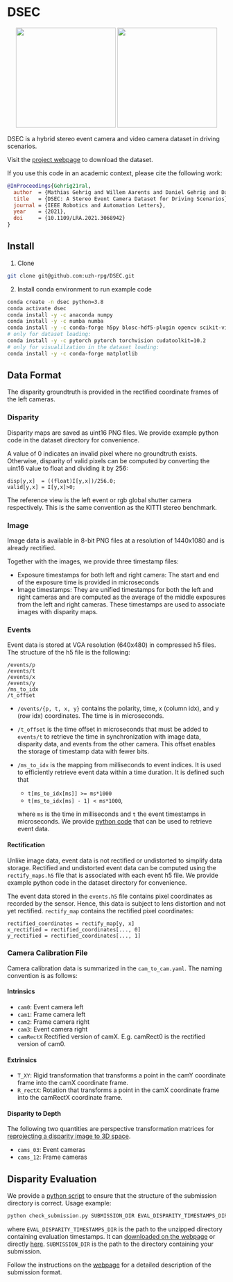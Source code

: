 # DSEC

<p align="center">
   <img src="http://rpg.ifi.uzh.ch/img/datasets/dsec/setup_description.png" height="230"/>
   <img src="http://rpg.ifi.uzh.ch/img/datasets/dsec/dataset_example.png" height="230"/>
</p>

DSEC is a hybrid stereo event camera and video camera dataset in driving scenarios.

Visit the [project webpage](https://dsec.ifi.uzh.ch/) to download the dataset.

If you use this code in an academic context, please cite the following work:

```bibtex
@InProceedings{Gehrig21ral,
  author  = {Mathias Gehrig and Willem Aarents and Daniel Gehrig and Davide Scaramuzza},
  title   = {DSEC: A Stereo Event Camera Dataset for Driving Scenarios},
  journal = {IEEE Robotics and Automation Letters},
  year    = {2021},
  doi     = {10.1109/LRA.2021.3068942}
}
```

## Install

1. Clone

```bash
git clone git@github.com:uzh-rpg/DSEC.git
```

2. Install conda environment to run example code
```bash
conda create -n dsec python=3.8
conda activate dsec
conda install -y -c anaconda numpy
conda install -y -c numba numba
conda install -y -c conda-forge h5py blosc-hdf5-plugin opencv scikit-video tqdm prettytable
# only for dataset loading:
conda install -y -c pytorch pytorch torchvision cudatoolkit=10.2
# only for visualilzation in the dataset loading:
conda install -y -c conda-forge matplotlib
```

## Data Format
The disparity groundtruth is provided in the rectified coordinate frames of the left cameras.

### Disparity

Disparity maps are saved as uint16 PNG files. We provide example python code in the dataset directory for convenience.

A value of 0 indicates an invalid pixel where no groundtruth exists.
Otherwise, disparity of valid pixels can be computed by converting the uint16 value to float and dividing it by 256:

```
disp[y,x]  = ((float)I[y,x])/256.0;
valid[y,x] = I[y,x]>0;
```

The reference view is the left event or rgb global shutter camera respectively. This is the same convention as the KITTI stereo benchmark.

### Image
Image data is available in 8-bit PNG files at a resolution of 1440x1080 and is already rectified.

Together with the images, we provide three timestamp files:
- Exposure timestamps for both left and right camera: The start and end of the exposure time is provided in microseconds
- Image timestamps: They are unified timestamps for both the left and right cameras and are computed as the average of the middle exposures from the left and right cameras. These timestamps are used to associate images with disparity maps.

### Events
Event data is stored at VGA resolution (640x480) in compressed h5 files. The structure of the h5 file is the following:

```
/events/p
/events/t
/events/x
/events/y
/ms_to_idx
/t_offset
```

- `/events/{p, t, x, y}` contains the polarity, time, x (column idx), and y (row idx) coordinates. The time is in microseconds.
- `/t_offset` is the time offset in microseconds that must be added to `events/t` to retrieve the time in synchronization with image data, disparity data, and events from the other camera. This offset enables the storage of timestamp data with fewer bits.
- `/ms_to_idx` is the mapping from milliseconds to event indices. It is used to efficiently retrieve event data within a time duration.  It is defined such that
  - `t[ms_to_idx[ms]] >= ms*1000`
  - `t[ms_to_idx[ms] - 1] < ms*1000`,

  where `ms` is the time in milliseconds and `t` the event timestamps in microseconds. We provide [python code](scripts/utils/eventslicer.py) that can be used to retrieve event data.

#### Rectification
Unlike image data, event data is not rectified or undistorted to simplify data storage.
Rectified and undistorted event data can be computed using the `rectify_maps.h5` file that is associated with each event h5 file.
We provide example python code in the dataset directory for convenience.

The event data stored in the `events.h5` file contains pixel coordinates as recorded by the sensor.
Hence, this data is subject to lens distortion and not yet rectified.
`rectify_map` contains the rectified pixel coordinates:

```
rectified_coordinates = rectify_map[y, x]
x_rectified = rectified_coordinates[..., 0]
y_rectified = rectified_coordinates[..., 1]
```
### Camera Calibration File
Camera calibration data is summarized in the `cam_to_cam.yaml`. The naming convention is as follows:

#### Intrinsics
- `cam0`: Event camera left
- `cam1`: Frame camera left
- `cam2`: Frame camera right
- `cam3`: Event camera right
- `camRectX` Rectified version of camX. E.g. camRect0 is the rectified version of cam0.

#### Extrinsics
- `T_XY`: Rigid transformation that transforms a point in the camY coordinate frame into the camX coordinate frame.
- `R_rectX`: Rotation that transforms a point in the camX coordinate frame into the camRectX coordinate frame.

#### Disparity to Depth
The following two quantities are perspective transformation matrices for [reprojecting a disparity image to 3D space](https://docs.opencv.org/4.5.2/d9/d0c/group__calib3d.html#ga1bc1152bd57d63bc524204f21fde6e02).
- `cams_03`: Event cameras
- `cams_12`: Frame cameras

## Disparity Evaluation

We provide a [python script](scripts/check_submission.py) to ensure that the structure of the submission directory is correct.
Usage example:

```Python
python check_submission.py SUBMISSION_DIR EVAL_DISPARITY_TIMESTAMPS_DIR
```

where `EVAL_DISPARITY_TIMESTAMPS_DIR` is the path to the unzipped directory containing evaluation timestamps. It can [downloaded on the webpage](https://dsec.ifi.uzh.ch/dsec-datasets/download/) or directly [here](https://download.ifi.uzh.ch/rpg/DSEC/test_disparity_timestamps.zip).
`SUBMISSION_DIR` is the path to the directory containing your submission.

Follow the instructions on the [webpage](https://dsec.ifi.uzh.ch/disparity-submission-format/) for a detailed description of the submission format.

